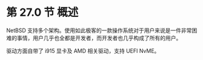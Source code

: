 # 第 27.0 节 概述

NetBSD 支持多个架构。使用如此极客的一款操作系统对于用户来说是一件非常困难的事情，用户几乎也全都是开发者，而开发者也几乎构成了所有的用户。

驱动方面自带了 i915 显卡及 AMD 相关驱动，支持 UEFI NvME。
